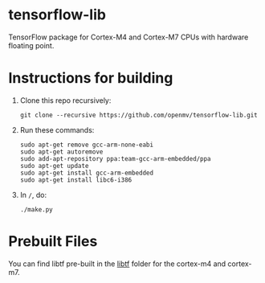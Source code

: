 # tensorflow-lib #
TensorFlow package for Cortex-M4 and Cortex-M7 CPUs with hardware floating point.

Instructions for building
=========================

1. Clone this repo recursively:

    ```
    git clone --recursive https://github.com/openmv/tensorflow-lib.git
    ```

2. Run these commands:

    ```
    sudo apt-get remove gcc-arm-none-eabi
    sudo apt-get autoremove
    sudo add-apt-repository ppa:team-gcc-arm-embedded/ppa
    sudo apt-get update
    sudo apt-get install gcc-arm-embedded
    sudo apt-get install libc6-i386
    ```

3. In `/`, do:

    ```
    ./make.py
    ```

Prebuilt Files
==============

You can find libtf pre-built in the [libtf](libtf) folder for the cortex-m4 and cortex-m7.

